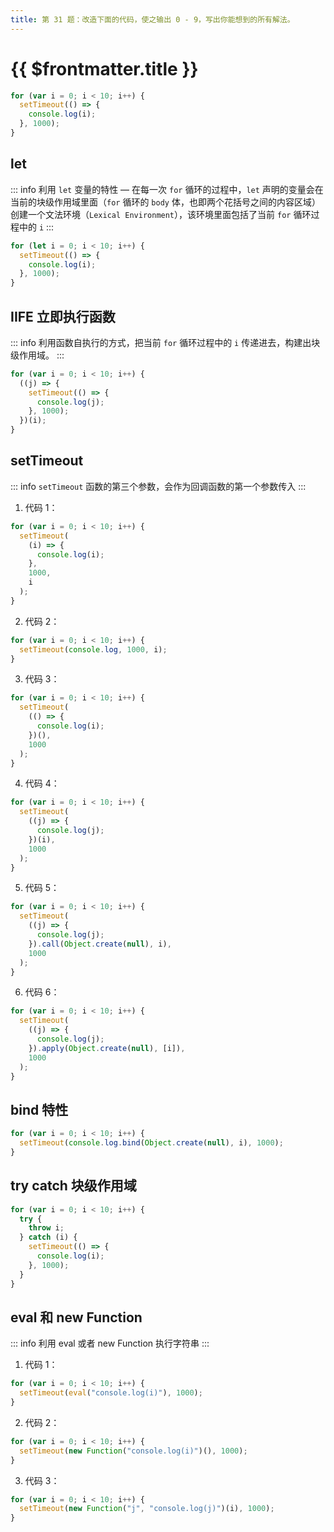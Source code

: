 ```yaml
---
title: 第 31 题：改造下面的代码，使之输出 0 - 9，写出你能想到的所有解法。
---
```


# {{ $frontmatter.title }}

```js
for (var i = 0; i < 10; i++) {
  setTimeout(() => {
    console.log(i);
  }, 1000);
}
```

## let

::: info
利用 `let` 变量的特性 — 在每一次 `for` 循环的过程中，`let` 声明的变量会在当前的块级作用域里面（`for` 循环的 `body` 体，也即两个花括号之间的内容区域）创建一个文法环境（`Lexical Environment`），该环境里面包括了当前 `for` 循环过程中的 `i`
:::

```js
for (let i = 0; i < 10; i++) {
  setTimeout(() => {
    console.log(i);
  }, 1000);
}
```

## IIFE 立即执行函数

::: info
利用函数自执行的方式，把当前 `for` 循环过程中的 `i` 传递进去，构建出块级作用域。
:::

```js
for (var i = 0; i < 10; i++) {
  ((j) => {
    setTimeout(() => {
      console.log(j);
    }, 1000);
  })(i);
}
```

## setTimeout

::: info
`setTimeout` 函数的第三个参数，会作为回调函数的第一个参数传入
:::

1. 代码 1：

```js
for (var i = 0; i < 10; i++) {
  setTimeout(
    (i) => {
      console.log(i);
    },
    1000,
    i
  );
}
```

2. 代码 2：

```js
for (var i = 0; i < 10; i++) {
  setTimeout(console.log, 1000, i);
}
```

3. 代码 3：

```js
for (var i = 0; i < 10; i++) {
  setTimeout(
    (() => {
      console.log(i);
    })(),
    1000
  );
}
```

4. 代码 4：

```js
for (var i = 0; i < 10; i++) {
  setTimeout(
    ((j) => {
      console.log(j);
    })(i),
    1000
  );
}
```

5. 代码 5：

```js
for (var i = 0; i < 10; i++) {
  setTimeout(
    ((j) => {
      console.log(j);
    }).call(Object.create(null), i),
    1000
  );
}
```

6. 代码 6：

```js
for (var i = 0; i < 10; i++) {
  setTimeout(
    ((j) => {
      console.log(j);
    }).apply(Object.create(null), [i]),
    1000
  );
}
```

## bind 特性

```js
for (var i = 0; i < 10; i++) {
  setTimeout(console.log.bind(Object.create(null), i), 1000);
}
```

## try catch 块级作用域

```js
for (var i = 0; i < 10; i++) {
  try {
    throw i;
  } catch (i) {
    setTimeout(() => {
      console.log(i);
    }, 1000);
  }
}
```

## eval 和 new Function

::: info
利用 eval 或者 new Function 执行字符串
:::

1. 代码 1：

```js
for (var i = 0; i < 10; i++) {
  setTimeout(eval("console.log(i)"), 1000);
}
```

2. 代码 2：

```js
for (var i = 0; i < 10; i++) {
  setTimeout(new Function("console.log(i)")(), 1000);
}
```

3. 代码 3：

```js
for (var i = 0; i < 10; i++) {
  setTimeout(new Function("j", "console.log(j)")(i), 1000);
}
```

